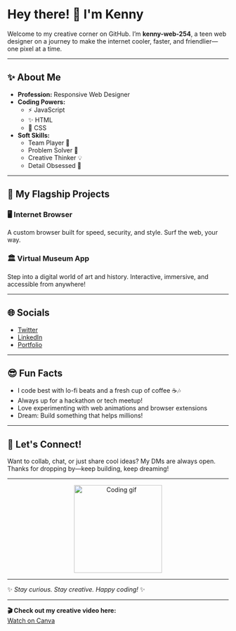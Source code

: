 # Hey there! 👋 I'm Kenny

Welcome to my creative corner on GitHub. I’m **kenny-web-254**, a teen web designer on a journey to make the internet cooler, faster, and friendlier—one pixel at a time.

---

## ✨ About Me

- **Profession:** Responsive Web Designer  
- **Coding Powers:**  
  - ⚡ JavaScript  
  - ✨ HTML  
  - 🎨 CSS  
- **Soft Skills:**  
  - Team Player 🤝  
  - Problem Solver 🧩  
  - Creative Thinker 💡  
  - Detail Obsessed 👀

---

## 🚀 My Flagship Projects

### 🖥️ Internet Browser
A custom browser built for speed, security, and style. Surf the web, your way.

### 🏛️ Virtual Museum App
Step into a digital world of art and history. Interactive, immersive, and accessible from anywhere!

---

## 🌐 Socials

- [Twitter](https://twitter.com/kenny-web-254)  
- [LinkedIn](https://linkedin.com/in/kenny-web-254)  
- [Portfolio](https://kennyweb254.dev)

---

## 😎 Fun Facts

- I code best with lo-fi beats and a fresh cup of coffee ☕🎶  
- Always up for a hackathon or tech meetup!  
- Love experimenting with web animations and browser extensions  
- Dream: Build something that helps millions!

---

## 🤝 Let's Connect!

Want to collab, chat, or just share cool ideas? My DMs are always open.  
Thanks for dropping by—keep building, keep dreaming!

---

<p align="center">
  <img src="https://media.giphy.com/media/LmNwrBhejkK9EFP504/giphy.gif" width="200" alt="Coding gif">
</p>

---

✨ _Stay curious. Stay creative. Happy coding!_ ✨

---

**🎬 Check out my creative video here:**  
[Watch on Canva](https://www.canva.com/design/DAGZjOXA3CU/1H-yMgn6-lIXwljWxJsheA/watch?utm_content=DAGZjOXA3CU&utm_campaign=designshare&utm_medium=link2&utm_source=uniquelinks&utlId=hea317dd27c)
